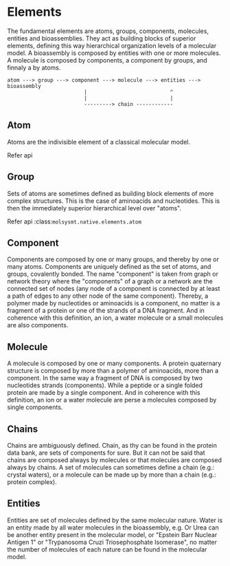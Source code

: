 # Elements

The fundamental elements are atoms, groups, components, molecules, entities and bioassemblies. They act as
building blocks of superior elements, defining this way hierarchical organization levels of a
molecular model. A bioassembly is composed by entities with one or more molecules. A molecule is composed by
components, a component by groups, and finnaly a by atoms.

```
atom ---> group ---> component ---> molecule ---> entities ---> bioassembly
                         |                           ^
                         |                           |
                         ---------> chain ------------
```

## Atom

Atoms are the indivisible element of a classical molecular model.

Refer api

## Group

Sets of atoms are sometimes defined as building block elements of more complex structures. This is
the case of aminoacids and nucleotides. This is then the immediately superior hierarchical level
over "atoms".

Refer api :class:`molsysmt.native.elements.atom`

## Component

Components are composed by one or many groups, and thereby by one or many atoms.
Components are uniquely defined as the set of atoms, and groups, covalently bonded.
The name "component" is taken from graph or network theory where the "components" of a graph or a
network are the connected set of nodes (any node of a component is connected by at least a path of edges to any
other node of the same component). 
Thereby, a polymer made by nucleotides or aminoacids is a component, no matter is a fragment of a protein or one of the strands of a DNA fragment. And in coherence with this definition, an ion, a water molecule or a small molecules are also components.

## Molecule

A molecule is composed by one or many components. A protein quaternary structure is composed by more than a polymer of
aminoacids, more than a component. In the same way a fragment of DNA is composed by two nucleotides
strands (components). While a peptide or a single folded protein are made by a single component.
And in coherence with this definition, an ion or a water molecule are perse a molecules composed by
single components.

## Chains

Chains are ambiguously defined. Chain, as thy can be found in the protein data bank, are sets of components for sure. But it can not be
said that chains are composed always by molecules or that molecules are composed always by chains.
A set of molecules can sometimes define a chain (e.g.: crystal waters), or a molecule can be made up by more than a chain (e.g.: protein complex).

## Entities

Entities are set of molecules defined by the same molecular nature. Water is an entity made by all
water molecules in the bioassembly, e.g. Or Urea can be another entity present in the molecular
model, or "Epstein Barr Nuclear Antigen 1" or "Trypanosoma Cruzi Triosephosphate Isomerase", no
matter the number of molecules of each nature can be found in the molecular model.

